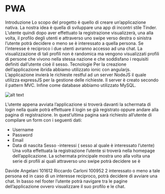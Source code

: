 # PWA

Introduzione
Lo scopo del progetto è quello di creare un’applicazione nativa. La nostra idea è quella di sviluppare una app di incontri stile Tinder. L’utente quindi dopo aver effettuato la registrazione visualizzerà, una alla volta, il profilo degli utenti e attraverso uno swipe verso destra o sinistra l’utente potrà decidere o meno se è interessato a quella persona. Se l’interesse è reciproco i due utenti avranno accesso ad una chat. La visualizzazione di tali profili non è randomica ma vengono visualizzati profili di persone che vivono nella stessa nazione e che soddisfano i requisiti definiti dall’utente cioè il sesso.
Tecnologie
Per la creazione dell’applicazione ibrida abbiamo utilizzato ionic con angularjs. L’applicazione invierà le richieste restful ad un server NodeJS il quale utilizza expressJS per la gestione delle richieste. Il server è creato secondo il pattern MVC. Infine come database abbiamo utilizzato MySQL.


![alt text](http://url/to/img.png)


L’utente appena avviata l’applicazione si troverà davanti la schermata di login nella quale potrà effettuare il login se già registrato oppure andare alla pagina di registrazione. In quest’ultima pagina sarà richiesto all’utente di compilare un form con i seguenti dati:
- Username
- Password
- Email
- Data di nascita
Sesso
-interessi ( sesso al quale è interessato l’utente)
Una volta effettuata la registrazione l’utente si troverà nella homepage dell’applicazione. La schermata principale mostra uno alla volta una serie di profili ai quali attraverso uno swipe potrà decidere se è
 
Davide Angelani 101612
Riccardo Carloni 100952 2
interessato o meno a tale persona ed in caso di un interesse reciproco, potrà decidere di avviare una chat. In basso nel footer l’utente potrà navigare tra le pagine dell’applicazione ovvero visualizzare il suo profilo e le chat.
